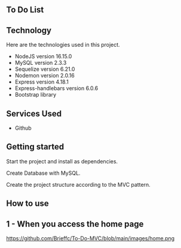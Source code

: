 ## To Do List 


## Technology


Here are the technologies used in this project.

* NodeJS  version 16.15.0
* MySQL version 2.3.3
* Sequelize version 6.21.0
* Nodemon version 2.0.16
* Express version 4.18.1
* Express-handlebars version 6.0.6
* Bootstrap library

## Services Used
* Github

## Getting started

Start the project and install as dependencies.

Create Database with MySQL.

Create the project structure according to the MVC pattern.

## How to use

## 1 - When you access the home page
https://github.com/Brieffc/To-Do-MVC/blob/main/images/home.png
